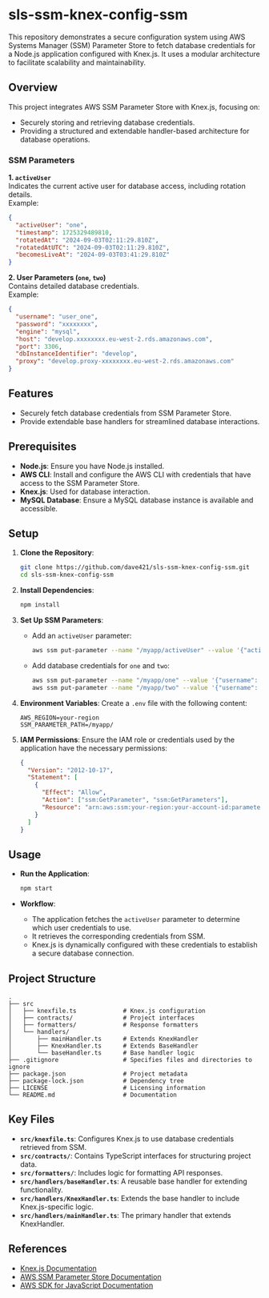 # sls-ssm-knex-config-ssm

This repository demonstrates a secure configuration system using AWS Systems Manager (SSM) Parameter Store to fetch database credentials for a Node.js application configured with Knex.js. It uses a modular architecture to facilitate scalability and maintainability.

## Overview

This project integrates AWS SSM Parameter Store with Knex.js, focusing on:

- Securely storing and retrieving database credentials.
- Providing a structured and extendable handler-based architecture for database operations.

### SSM Parameters

**1. `activeUser`**  
Indicates the current active user for database access, including rotation details.  
Example:

```json
{
  "activeUser": "one",
  "timestamp": 1725329489810,
  "rotatedAt": "2024-09-03T02:11:29.810Z",
  "rotatedAtUTC": "2024-09-03T02:11:29.810Z",
  "becomesLiveAt": "2024-09-03T03:41:29.810Z"
}
```

**2. User Parameters (`one`, `two`)**  
Contains detailed database credentials.  
Example:

```json
{
  "username": "user_one",
  "password": "xxxxxxxx",
  "engine": "mysql",
  "host": "develop.xxxxxxxx.eu-west-2.rds.amazonaws.com",
  "port": 3306,
  "dbInstanceIdentifier": "develop",
  "proxy": "develop.proxy-xxxxxxxx.eu-west-2.rds.amazonaws.com"
}
```

## Features

- Securely fetch database credentials from SSM Parameter Store.
- Provide extendable base handlers for streamlined database interactions.

## Prerequisites

- **Node.js**: Ensure you have Node.js installed.
- **AWS CLI**: Install and configure the AWS CLI with credentials that have access to the SSM Parameter Store.
- **Knex.js**: Used for database interaction.
- **MySQL Database**: Ensure a MySQL database instance is available and accessible.

## Setup

1. **Clone the Repository**:

   ```bash
   git clone https://github.com/dave421/sls-ssm-knex-config-ssm.git
   cd sls-ssm-knex-config-ssm
   ```

2. **Install Dependencies**:

   ```bash
   npm install
   ```

3. **Set Up SSM Parameters**:

   - Add an `activeUser` parameter:
     ```bash
     aws ssm put-parameter --name "/myapp/activeUser" --value '{"activeUser":"one","timestamp":1725329489810,"rotatedAt":"2024-09-03T02:11:29.810Z","rotatedAtUTC":"2024-09-03T02:11:29.810Z","becomesLiveAt":"2024-09-03T03:41:29.810Z"}' --type String
     ```
   - Add database credentials for `one` and `two`:
     ```bash
     aws ssm put-parameter --name "/myapp/one" --value '{"username": "user_one", "password": "xxxxxxxx", "engine": "mysql", "host": "develop.xxxxxxxx.eu-west-2.rds.amazonaws.com", "port": 3306, "dbInstanceIdentifier": "develop", "proxy": "develop.proxy-xxxxxxxx.eu-west-2.rds.amazonaws.com"}' --type SecureString
     aws ssm put-parameter --name "/myapp/two" --value '{"username": "user_two", "password": "yyyyyyyy", "engine": "mysql", "host": "develop.xxxxxxxx.eu-west-2.rds.amazonaws.com", "port": 3306, "dbInstanceIdentifier": "develop", "proxy": "develop.proxy-xxxxxxxx.eu-west-2.rds.amazonaws.com"}' --type SecureString
     ```

4. **Environment Variables**:
   Create a `.env` file with the following content:

   ```
   AWS_REGION=your-region
   SSM_PARAMETER_PATH=/myapp/
   ```

5. **IAM Permissions**:
   Ensure the IAM role or credentials used by the application have the necessary permissions:
   ```json
   {
     "Version": "2012-10-17",
     "Statement": [
       {
         "Effect": "Allow",
         "Action": ["ssm:GetParameter", "ssm:GetParameters"],
         "Resource": "arn:aws:ssm:your-region:your-account-id:parameter/*"
       }
     ]
   }
   ```

## Usage

- **Run the Application**:

  ```bash
  npm start
  ```

- **Workflow**:
  - The application fetches the `activeUser` parameter to determine which user credentials to use.
  - It retrieves the corresponding credentials from SSM.
  - Knex.js is dynamically configured with these credentials to establish a secure database connection.

## Project Structure

```
.
├── src
│   ├── knexfile.ts             # Knex.js configuration
│   ├── contracts/              # Project interfaces
│   ├── formatters/             # Response formatters
│   └── handlers/
│       ├── mainHandler.ts      # Extends KnexHandler
│       ├── KnexHandler.ts      # Extends BaseHandler
│       └── baseHandler.ts      # Base handler logic
├── .gitignore                  # Specifies files and directories to ignore
├── package.json                # Project metadata
├── package-lock.json           # Dependency tree
├── LICENSE                     # Licensing information
└── README.md                   # Documentation
```

## Key Files

- **`src/knexfile.ts`**: Configures Knex.js to use database credentials retrieved from SSM.
- **`src/contracts/`**: Contains TypeScript interfaces for structuring project data.
- **`src/formatters/`**: Includes logic for formatting API responses.
- **`src/handlers/baseHandler.ts`**: A reusable base handler for extending functionality.
- **`src/handlers/KnexHandler.ts`**: Extends the base handler to include Knex.js-specific logic.
- **`src/handlers/mainHandler.ts`**: The primary handler that extends KnexHandler.

## References

- [Knex.js Documentation](https://knexjs.org/)
- [AWS SSM Parameter Store Documentation](https://docs.aws.amazon.com/systems-manager/latest/userguide/systems-manager-parameter-store.html)
- [AWS SDK for JavaScript Documentation](https://docs.aws.amazon.com/sdk-for-javascript/)

